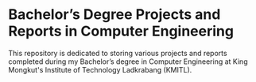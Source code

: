 # Bachelor’s Degree Projects and Reports in Computer Engineering
 This repository is dedicated to storing various projects and reports completed during my Bachelor’s degree in Computer Engineering at King Mongkut's Institute of Technology Ladkrabang (KMITL).
